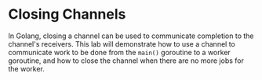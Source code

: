 # Closing Channels

In Golang, closing a channel can be used to communicate completion to the channel's receivers. This lab will demonstrate how to use a channel to communicate work to be done from the `main()` goroutine to a worker goroutine, and how to close the channel when there are no more jobs for the worker.
